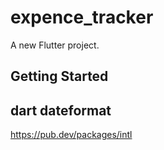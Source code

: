 # expence_tracker

A new Flutter project.

## Getting Started

## dart dateformat

https://pub.dev/packages/intl
